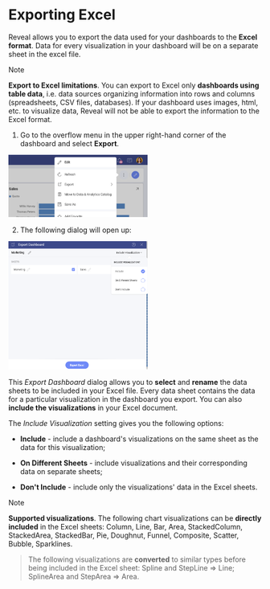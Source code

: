 # Exporting Excel 

Reveal allows you to export the data used for your dashboards to the
**Excel format**. Data for every visualization in your dashboard will be
on a separate sheet in the excel file.

>[!NOTE]
> **Export to Excel limitations**. You can export to Excel only **dashboards using table data**, i.e. data sources organizing information into rows and columns (spreadsheets, CSV files, databases). If your dashboard uses images, html, etc. to visualize data, Reveal will not be able to export the information to the Excel format.

1.  Go to the overflow menu in the upper right-hand corner of the
    dashboard and select **Export**.

  <img src="../images/export-option-excel.png" alt="Export option in the overflow menu" class="responsive-img" width="55%"/>

2. The following dialog will open up:

  <img src="images/export-dashboard-as-excel.png" alt="Settings for Excel spreadsheet in the Export Dashboard menu" class="responsive-img" width="55%"/>

This *Export Dashboard* dialog allows you to **select** and **rename**
the data sheets to be included in your Excel file. Every data sheet
contains the data for a particular visualization in the dashboard you
export. You can also **include the visualizations** in your Excel
document.

The *Include Visualization* setting gives you the following options:

  - **Include** - include a dashboard's visualizations on the same sheet
    as the data for this visualization;

  - **On Different Sheets** - include visualizations and their
    corresponding data on separate sheets;

  - **Don't Include** - include only the visualizations' data in the
    Excel sheets.

>[!NOTE]
> **Supported visualizations**. The following chart visualizations can be **directly included** in the Excel sheets: Column, Line, Bar, Area, StackedColumn, StackedArea, StackedBar, Pie, Doughnut, Funnel, Composite, Scatter, Bubble, Sparklines. 

> The following visualizations are **converted** to similar types before being included in the Excel sheet: Spline and StepLine ⇒ Line; SplineArea and StepArea ⇒ Area.
